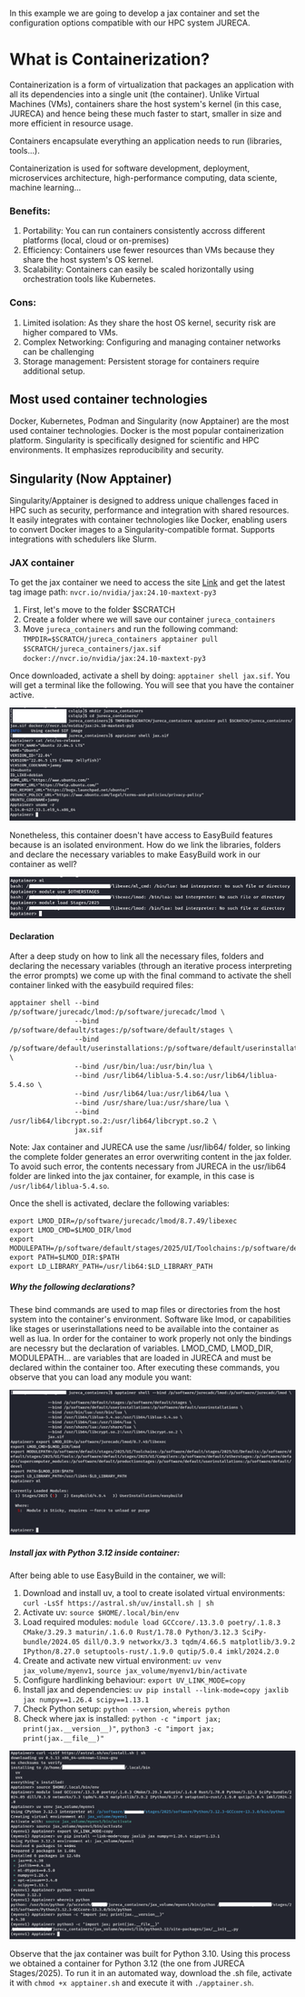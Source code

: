 In this example we are going to develop a jax container and set the configuration options compatible with our HPC system JURECA.

# What is Containerization?

Containerization is a form of virtualization that packages an application with all its dependencies into a single unit (the container).
Unlike Virtual Machines (VMs), containers share the host system's kernel (in this case, JURECA) and hence being these much faster to start, smaller in size and more efficient in resource usage.

Containers encapsulate everything an application needs to run (libraries, tools...).

Containerization is used for software development, deployment, microservices architecture, high-performance computing, data sciente, machine learning...
### Benefits:
  1. Portability: You can run containers consistently accross different platforms (local, cloud or on-premises)
  2. Efficiency: Containers use fewer resources than VMs because they share the host system's OS kernel.
  3. Scalability: Containers can easily be scaled horizontally using orchestration tools like Kubernetes.

### Cons:
  1. Limited isolation: As they share the host OS kernel, security risk are higher compared to VMs.
  2. Complex Networking: Configuring and managing container networks can be challenging
  3. Storage management: Persistent storage for containers require additional setup.

## Most used container technologies

Docker, Kubernetes, Podman and Singularity (now Apptainer) are the most used container technologies. Docker is the most popular containerization platform. Singularity is specifically designed for scientific and HPC environments. It emphasizes reproducibility and security.

## Singularity (Now Apptainer)

Singularity/Apptainer is designed to address unique challenges faced in HPC such as security, performance and integration with shared resources. It easily integrates with container technologies like Docker, enabling users to convert Docker images to a Singularity-compatible format. Supports integrations with schedulers like Slurm.

### JAX container

To get the jax container we need to access the site [Link](https://catalog.ngc.nvidia.com/orgs/nvidia/containers/jax/tags) and get the latest tag image path: `nvcr.io/nvidia/jax:24.10-maxtext-py3`

  1. First, let's move to the folder $SCRATCH
  2. Create a folder where we will save our container `jureca_containers`
  3. Move `jureca_containers` and run the following command:
`TMPDIR=$SCRATCH/jureca_containers apptainer pull $SCRATCH/jureca_containers/jax.sif docker://nvcr.io/nvidia/jax:24.10-maxtext-py3`

Once downloaded, activate a shell by doing:
`apptainer shell jax.sif`. You will get a terminal like the following. You will see that you have the container active.

![alt text](pics/pic1.png)

Nonetheless, this container doesn't have access to EasyBuild features because is an isolated environment. How do we link the libraries, folders and declare the necessary variables to make EasyBuild work in our container as well?

![alt text](pics/pic2.png)

#### Declaration

After a deep study on how to link all the necessary files, folders and declaring the necessary variables (through an iterative process interpreting the error prompts) we come up with the final command to activate the shell container linked with the easybuild required files:

```
apptainer shell --bind /p/software/jurecadc/lmod:/p/software/jurecadc/lmod \
                --bind /p/software/default/stages:/p/software/default/stages \
                --bind /p/software/default/userinstallations:/p/software/default/userinstallations \
                --bind /usr/bin/lua:/usr/bin/lua \
                --bind /usr/lib64/liblua-5.4.so:/usr/lib64/liblua-5.4.so \
                --bind /usr/lib64/lua:/usr/lib64/lua \
                --bind /usr/share/lua:/usr/share/lua \
                --bind /usr/lib64/libcrypt.so.2:/usr/lib64/libcrypt.so.2 \
                jax.sif
```

Note: Jax container and JURECA use the same /usr/lib64/ folder, so linking the complete folder generates an error overwriting content in the jax folder. To avoid such error, the contents necessary from JURECA in the usr/lib64 folder are linked into the jax container, for example, in this case is `/usr/lib64/liblua-5.4.so`.

Once the shell is activated, declare the following variables:

```
export LMOD_DIR=/p/software/jurecadc/lmod/8.7.49/libexec
export LMOD_CMD=$LMOD_DIR/lmod
export MODULEPATH=/p/software/default/stages/2025/UI/Toolchains:/p/software/default/stages/2025/UI/Defaults:/p/software/default/stages/2025/UI/Tools:/p/software/default/stages/2025/UI/Compilers:/p/software/default/otherstages:/p/software/default/supercomputer_modules:/p/software/default/productionstages:/p/software/default/userinstallations:/p/software/default/devel
export PATH=$LMOD_DIR:$PATH
export LD_LIBRARY_PATH=/usr/lib64:$LD_LIBRARY_PATH
```

##### Why the following declarations?

These bind commands are used to map files or directories from the host system into the container's environment. Software like lmod, or capabilities like stages or userinstallations need to be available into the container as well as lua. In order for the container to work properly not only the bindings are necessry but the declaration of variables. LMOD_CMD, LMOD_DIR, MODULEPATH... are variables that are loaded in JURECA and must be declared within the container too. After executing these commands, you observe that you can load any module you want:

![alt text](pics/pic3.png)

##### Install jax with Python 3.12 inside container:

After being able to use EasyBuild in the container, we will:

1. Download and install uv, a tool to create isolated virtual environments: `curl -LsSf https://astral.sh/uv/install.sh | sh`
4. Activate uv: `source $HOME/.local/bin/env`
5. Load required modules: `module load GCCcore/.13.3.0 poetry/.1.8.3 CMake/3.29.3 maturin/.1.6.0 Rust/1.78.0 Python/3.12.3 SciPy-bundle/2024.05 dill/0.3.9 networkx/3.3 tqdm/4.66.5 matplotlib/3.9.2 IPython/8.27.0 setuptools-rust/.1.9.0 qutip/5.0.4 imkl/2024.2.0`
6. Create and activate new virtual environment: `uv venv jax_volume/myenv1`, `source jax_volume/myenv1/bin/activate`
7. Configure hardlinking behaviour: `export UV_LINK_MODE=copy`
8. Install jax and dependencies: `uv pip install --link-mode=copy jaxlib jax numpy==1.26.4 scipy==1.13.1`
9. Check Python setup: `python --version`, `whereis python`
10. Check where jax is installed: `python -c "import jax; print(jax.__version__)"`, `python3 -c "import jax; print(jax.__file__)"`

![alt text](pics/pic4.png)

Observe that the jax container was built for Python 3.10. Using this process we obtained a container for Python 3.12 (the one from JURECA Stages/2025).
To run it in an automated way, download the .sh file, activate it with `chmod +x apptainer.sh` and execute it with `./apptainer.sh`.

